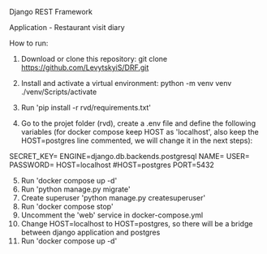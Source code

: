 Django REST Framework 

Application - Restaurant visit diary

How to run: 

1. Download or clone this repository: 
git clone https://github.com/LevytskyiS/DRF.git

2. Install and activate a virtual environment: 
python -m venv venv
./venv/Scripts/activate

3. Run 'pip install -r rvd/requirements.txt'

4. Go to the projet folder (rvd), create a .env file and define the following variables 
(for docker compose keep HOST as 'localhost', also keep the HOST=postgres line commented, we will change it in the next steps): 

SECRET_KEY=
ENGINE=django.db.backends.postgresql
NAME=
USER=
PASSWORD=
HOST=localhost
#HOST=postgres
PORT=5432

5. Run 'docker compose up -d'
6. Run 'python manage.py migrate'
7. Create superuser 'python manage.py createsuperuser'
8. Run 'docker compose stop'
9. Uncomment the 'web' service in docker-compose.yml
10. Change HOST=localhost to HOST=postgres, so there will be a bridge between django application and postgres
11. Run 'docker compose up -d'